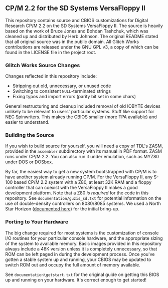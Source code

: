 ## CP/M 2.2 for the SD Systems VersaFloppy II

This repository contains source and CBIOS customizations for Digital Research CP/M 2.2 on the SD Systems VersaFloppy II. The source is heavily based on the work of Bruce Jones and Bohdan Tashchuk, which was cleaned up and distributed by Herb Johnson. The original README stated that all original source was in the public domain. All Glitch Works contributions are released under the GNU GPL v3, a copy of which can be found in the LICENSE file in the project root.

### Glitch Works Source Changes

Changes reflected in this repository include:

* Stripping out old, unnecessary, or unused code
* Switching to consistent `NULL`-terminated strings
* Fixing typos and import errors (parity bit set in some chars)

General restructuring and cleanup included removal of old IOBYTE devices unlikely to be relevant to users' particular systems. Stuff like support for NEC Spinwriters. This makes the CBIOS smaller (more TPA available) and easier to understand.

### Building the Source

If you wish to build source for yourself, you will need a copy of TDL's ZASM, provided in the `assembler` subdirectory with its manual in PDF format. ZASM runs under CP/M 2.2. You can also run it under emulation, such as MYZ80 under DOS or DOSbox.

By far, the easiest way to get a new system bootstrapped with CP/M is to have another system already running CP/M. For the VersaFloppy II, any S-100 based CP/M 2.2 system with a Z80, at least 32K RAM and a floppy controller that can coexist with the VersaFloppy II makes a good development platform. Note that a Z80 *is required* for the code in this repository. See `documentation/guzis_sd.txt` for potential information on the use of double-density controllers on 8080/8085 systems. We used a North Star Horizon ([documented here](http://www.glitchwrks.com/2019/03/04/horizon-restore)) for the initial bring-up.

### Porting to Your Hardware

The big change required for most systems is the customization of console I/O routines for your particular console hardware, and the appropriate sizing of the system to available memory. Basic images provided in this repository always include a 48K version unless it is completely unnecessary, so that ROM can be left paged in during the development process. Once you've gotten a stable system up and running, your CBIOS may be updated to switch ROM out and occupy the full amount of memory available.

See `documentation\getstart.txt` for the original guide on getting this BIOS up and running on your hardware. It's correct enough to get started!
